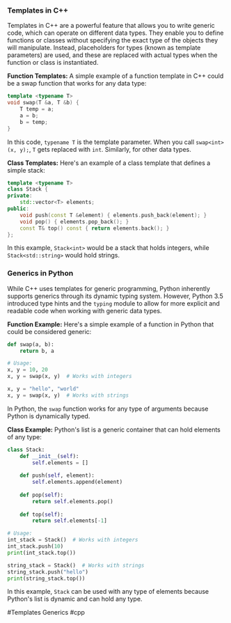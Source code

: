 ### Templates in C++

Templates in C++ are a powerful feature that allows you to write generic code, which can operate on different data types. They enable you to define functions or classes without specifying the exact type of the objects they will manipulate. Instead, placeholders for types (known as template parameters) are used, and these are replaced with actual types when the function or class is instantiated.

**Function Templates:**
A simple example of a function template in C++ could be a swap function that works for any data type:

```cpp
template <typename T>
void swap(T &a, T &b) {
    T temp = a;
    a = b;
    b = temp;
}
```

In this code, `typename T` is the template parameter. When you call `swap<int>(x, y);`, `T` gets replaced with `int`. Similarly, for other data types.

**Class Templates:**
Here's an example of a class template that defines a simple stack:

```cpp
template <typename T>
class Stack {
private:
    std::vector<T> elements;
public:
    void push(const T &element) { elements.push_back(element); }
    void pop() { elements.pop_back(); }
    const T& top() const { return elements.back(); }
};
```

In this example, `Stack<int>` would be a stack that holds integers, while `Stack<std::string>` would hold strings.

### Generics in Python

While C++ uses templates for generic programming, Python inherently supports generics through its dynamic typing system. However, Python 3.5 introduced type hints and the `typing` module to allow for more explicit and readable code when working with generic data types.

**Function Example:**
Here's a simple example of a function in Python that could be considered generic:

```python
def swap(a, b):
    return b, a

# Usage:
x, y = 10, 20
x, y = swap(x, y)  # Works with integers

x, y = "hello", "world"
x, y = swap(x, y)  # Works with strings
```

In Python, the `swap` function works for any type of arguments because Python is dynamically typed.

**Class Example:**
Python's list is a generic container that can hold elements of any type:

```python
class Stack:
    def __init__(self):
        self.elements = []
    
    def push(self, element):
        self.elements.append(element)
    
    def pop(self):
        return self.elements.pop()
    
    def top(self):
        return self.elements[-1]

# Usage:
int_stack = Stack()  # Works with integers
int_stack.push(10)
print(int_stack.top())

string_stack = Stack()  # Works with strings
string_stack.push("hello")
print(string_stack.top())
```

In this example, `Stack` can be used with any type of elements because Python's list is dynamic and can hold any type.

#Templates Generics #cpp